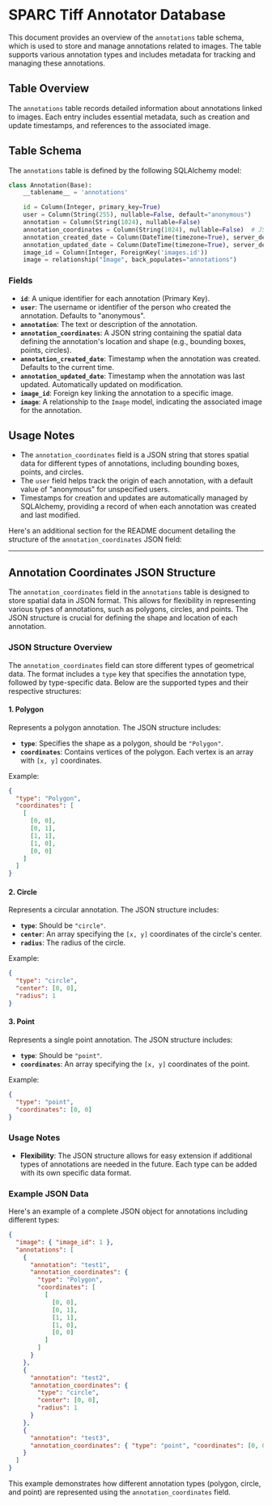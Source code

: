 

# SPARC Tiff Annotator Database

This document provides an overview of the `annotations` table schema, which is used to store and manage annotations related to images. The table supports various annotation types and includes metadata for tracking and managing these annotations.

## Table Overview

The `annotations` table records detailed information about annotations linked to images. Each entry includes essential metadata, such as creation and update timestamps, and references to the associated image.

## Table Schema

The `annotations` table is defined by the following SQLAlchemy model:

```python
class Annotation(Base):
    __tablename__ = 'annotations'

    id = Column(Integer, primary_key=True)
    user = Column(String(255), nullable=False, default="anonymous")
    annotation = Column(String(1024), nullable=False)
    annotation_coordinates = Column(String(1024), nullable=False)  # JSON
    annotation_created_date = Column(DateTime(timezone=True), server_default=func.now())
    annotation_updated_date = Column(DateTime(timezone=True), server_default=func.now(), onupdate=func.now())
    image_id = Column(Integer, ForeignKey('images.id'))
    image = relationship("Image", back_populates="annotations")
```

### Fields

- **`id`**: A unique identifier for each annotation (Primary Key).
- **`user`**: The username or identifier of the person who created the annotation. Defaults to "anonymous".
- **`annotation`**: The text or description of the annotation.
- **`annotation_coordinates`**: A JSON string containing the spatial data defining the annotation's location and shape (e.g., bounding boxes, points, circles).
- **`annotation_created_date`**: Timestamp when the annotation was created. Defaults to the current time.
- **`annotation_updated_date`**: Timestamp when the annotation was last updated. Automatically updated on modification.
- **`image_id`**: Foreign key linking the annotation to a specific image.
- **`image`**: A relationship to the `Image` model, indicating the associated image for the annotation.

## Usage Notes

- The `annotation_coordinates` field is a JSON string that stores spatial data for different types of annotations, including bounding boxes, points, and circles.
- The `user` field helps track the origin of each annotation, with a default value of "anonymous" for unspecified users.
- Timestamps for creation and updates are automatically managed by SQLAlchemy, providing a record of when each annotation was created and last modified.

Here's an additional section for the README document detailing the structure of the `annotation_coordinates` JSON field:

---

## Annotation Coordinates JSON Structure

The `annotation_coordinates` field in the `annotations` table is designed to store spatial data in JSON format. This allows for flexibility in representing various types of annotations, such as polygons, circles, and points. The JSON structure is crucial for defining the shape and location of each annotation.

### JSON Structure Overview

The `annotation_coordinates` field can store different types of geometrical data. The format includes a `type` key that specifies the annotation type, followed by type-specific data. Below are the supported types and their respective structures:

#### 1. Polygon

Represents a polygon annotation. The JSON structure includes:

- **`type`**: Specifies the shape as a polygon, should be `"Polygon"`.
- **`coordinates`**: Contains vertices of the polygon. Each vertex is an array with `[x, y]` coordinates.

Example:
```json
{
  "type": "Polygon",
  "coordinates": [
    [
      [0, 0],
      [0, 1],
      [1, 1],
      [1, 0],
      [0, 0]
    ]
  ]
}
```

#### 2. Circle

Represents a circular annotation. The JSON structure includes:

- **`type`**: Should be `"circle"`.
- **`center`**: An array specifying the `[x, y]` coordinates of the circle's center.
- **`radius`**: The radius of the circle.

Example:
```json
{
  "type": "circle",
  "center": [0, 0],
  "radius": 1
}
```


#### 3. Point

Represents a single point annotation. The JSON structure includes:

- **`type`**: Should be `"point"`.
- **`coordinates`**: An array specifying the `[x, y]` coordinates of the point.

Example:
```json
{
  "type": "point",
  "coordinates": [0, 0]
}
```

### Usage Notes

- **Flexibility**: The JSON structure allows for easy extension if additional types of annotations are needed in the future. Each type can be added with its own specific data format.

### Example JSON Data

Here's an example of a complete JSON object for annotations including different types:

```json
{
  "image": { "image_id": 1 },
  "annotations": [
    {
      "annotation": "test1",
      "annotation_coordinates": {
        "type": "Polygon",
        "coordinates": [
          [
            [0, 0],
            [0, 1],
            [1, 1],
            [1, 0],
            [0, 0]
          ]
        ]
      }
    },
    {
      "annotation": "test2",
      "annotation_coordinates": {
        "type": "circle",
        "center": [0, 0],
        "radius": 1
      }
    },
    {
      "annotation": "test3",
      "annotation_coordinates": { "type": "point", "coordinates": [0, 0] }
    }
  ]
}
```

This example demonstrates how different annotation types (polygon, circle, and point) are represented using the `annotation_coordinates` field.




